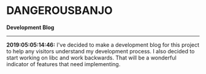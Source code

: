 # DANGEROUSBANJO
**Development Blog**

---
**2019:05:05:14:46:**
I've decided to make a development blog for this project to help any visitors understand my development process. I also decided to start working on libc and work backwards. That will be a wonderful indicator of features that need implementing.